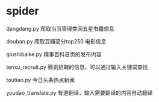 # spider


dangdang.py 爬取当当管理类网五星书籍信息

douban.py 爬取豆瓣高分top250 电影信息

qiushibaike.py 糗事百科首页的发布内容

tenxu_recruit.py  腾讯招聘的信息，可以通过输入关键词查找

toutiao.py  今日头条热点新闻

youdao_translate.py  有道翻译，输入需要翻译的内容自动翻译 
